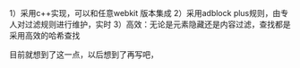 1）采用c++实现，可以和任意webkit 版本集成
2）采用adblock plus规则，由专人对过滤规则进行维护，实时
3）高效：无论是元素隐藏还是内容过滤，查找都是采用高效的哈希查找

目前就想到了这一点，以后想到了再写吧，
